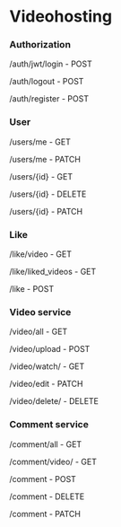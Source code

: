 # Videohosting


### Authorization

/auth/jwt/login - POST

/auth/logout - POST

/auth/register - POST

### User

/users/me - GET

/users/me - PATCH

/users/{id} - GET

/users/{id} - DELETE

/users/{id} - PATCH

### Like

/like/video - GET

/like/liked_videos - GET

/like - POST
### Video service

/video/all - GET 

/video/upload - POST

/video/watch/ - GET

/video/edit - PATCH

/video/delete/ - DELETE

### Comment service

/comment/all - GET

/comment/video/ - GET

/comment - POST

/comment - DELETE

/comment - PATCH


